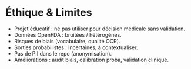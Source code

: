 # Éthique & Limites

- Projet éducatif : ne pas utiliser pour décision médicale sans validation.
- Données OpenFDA : bruitées / hétérogènes.
- Risques de biais (vocabulaire, qualité OCR).
- Sorties probabilistes : incertaines, à contextualiser.
- Pas de PII dans le repo (anonymisation).
- Améliorations : audit biais, calibration proba, validation clinique.
